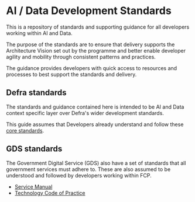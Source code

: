 # AI / Data Development Standards

This is a repository of standards and supporting guidance for all developers working within AI and Data.

The purpose of the standards are to ensure that delivery supports the Architecture Vision set out by the programme and better enable developer agility and mobility through consistent patterns and practices.

The guidance provides developers with quick access to resources and processes to best support the standards and delivery.

## Defra standards

The standards and guidance contained here is intended to be AI and Data context specific layer over Defra's wider development standards.

This guide assumes that Developers already understand and follow these [core standards](https://github.com/DEFRA/software-development-standards/).

## GDS standards

The Government Digital Service (GDS) also have a set of standards that all government services must adhere to.  These are also assumed to be understood and followed by developers working within FCP.

- [Service Manual](https://www.gov.uk/service-manual/service-standard)
- [Technology Code of Practice](https://www.gov.uk/guidance/the-technology-code-of-practice)
